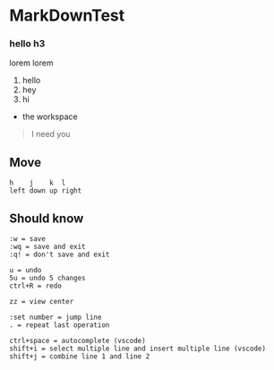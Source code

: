 # MarkDownTest

### hello h3

lorem lorem

1. hello
2. hey
3. hi

- the workspace 
> I need you



## Move
    h    j    k  l
    left down up right


## Should know
    :w = save
    :wq = save and exit
    :q! = don't save and exit
    
    u = undo
    5u = undo 5 changes
    ctrl+R = redo
    
    zz = view center
    
    :set number = jump line
    . = repeat last operation
    
    ctrl+space = autocomplete (vscode)
    shift+i = select multiple line and insert multiple line (vscode)
    shift+j = combine line 1 and line 2
    